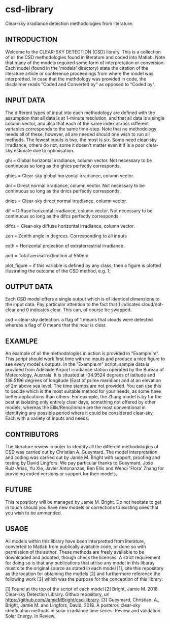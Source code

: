 # csd-library
Clear-sky irradiance detection methodologies from literature.

## INTRODUCTION
Welcome to the CLEAR-SKY DETECTION (CSD) library. This is a collection of all the CSD methodologies found in literature and coded into Matlab. Note that many of the models required some form of interpretation or conversion. 
Each model (found in the 'models' directory) state the citation of the literature article or conference proceedings from where the model was interpretted. In case that the methdology was provided in code, the disclaimer reads "Coded and Converted by" as opposed to "Coded by".

## INPUT DATA
The different types of input into each methodology are defined with the assumption that all data is at 1-minute resolution, and that all data is a single column vector, and also that each of the same index across different variables corresponds to the same time-step.
Note that no methodology needs all of these, however, all are needed should one wish to run all methods. The fewest inputs is two, the most is six. Some need clear-sky irradiance, others do not, some it doesn't matter even it if is a poor clear-sky estimate due to optimisation. 

  ghi = Global horizontal irradiance, column vector. Not necessary
       to be continuous so long as the ghics perfectly corresponds.
 
  ghics = Clear-sky global horizontal irradiance, column vector. 

  dni = Direct normal irradiance, column vector. Not necessary
       to be continuous so long as the dnics perfectly corresponds.
 
  dnics = Clear-sky direct normal irradiance, column vector. 

  dif = Diffuse horizontal irradiance, column vector. Not necessary
       to be continuous so long as the difcs perfectly corresponds.
 
  difcs = Clear-sky diffuse horizontal irradiance, column vector. 

  zen = Zenith angle in degrees. Corresponding to all inputs

  exth = Horizontal projection of extraterrestrial irradiance. 

  aod = Total aerosol extinction at 550nm.

  plot_figure = if this variable is defined by any class, then a figure is
               plotted illustrating the outcome of the CSD method, e.g. 1;
               

## OUTPUT DATA
Each CSD model offers a single output which is of identical dimensions to the input data. Pay particular attention to the fact that 1 indicates cloud/not-clear and 0 indicates clear. This can, of course be swapped. 

  csd = clear-sky detection. a flag of 1 means that clouds were detected
       whereas a flag of 0 means that the hour is clear.
       
## EXAMLPE
An example of all the methodologies in action is provided in "Example.m". 
This script should work first time with no inputs and produce a nice figure to see every model's outputs. 
In the "Example.m" script, sample data is provided from Adelaide Airport irradiance station operated by the Bureau of Meteorology, Australa. It is situated at -34.9524 degrees of latitude and 138.5196 degrees of longitude (East of prime meridian) and at an elevation of 2m above sea level. The time stamps are not provided. 
You can use this to decide which is the most suitable method for your needs, as some have better applications than others. For eaxmple, the Zhang model is by far the best at isolating only entirely clear days, something not offered by other models, whereas the Ellis/Reno/Inman are the most conventional in identifying any possible period where it could be considered clear-sky. Each with a variety of inputs and needs. 

## CONTRIBUTORS
The literature review in order to identify all the different methodologies of CSD was carried out by Christian A. Gueymard.
The model interpretation and coding was carried out by Jamie M. Bright with support, proofing and testing by David Lingfors. 
We pay particular thanks to Gueymard, Jose Ruiz-Arias, Yu Xie, Javier Antonanzas, Ben Ellis and Wenqi 'Flora' Zhang for providing coded versions or support for their models. 

## FUTURE
This repositiory will be managed by Jamie M. Bright. Do not hesitate to get in touch should you have new models or corrections to existing ones that you wish to be ammended.     

## USAGE
All models within this library have been interpretted from literature, converted to Matlab from publically available code, or done so with permission of the author.
These methods are freely available to be downloaded and adopted, though check the licenses. A strict requirement for doing so is that any publications that utilise any model in this libaray must cite the original source as stated in each model [1], cite this repository as the location for obtaining the models [2] and furthermore reference the following work [3] which was the purpose for the conception of this library:

[1] Found at the top of the script of each model
[2] Bright, Jamie M. 2018. Clear-sky Detection Library. Github repository, url <https://github.com/JamieMBright/csd-library>.
[3] Gueymard, Christian. A., Bright, Jamie M. and Lingfors, David. 2018. A posterori clear-sky idenfication methods in solar irradiance time series: Review and validation. Solar Energy. In Review.





